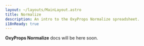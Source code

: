 ```yaml
---
layout: ~/layouts/MainLayout.astro
title: Normalize
description: An intro to the OxyProps Normalize spreadsheet.
i18nReady: true
---
```


**OxyProps Normalize** docs will be here soon.
